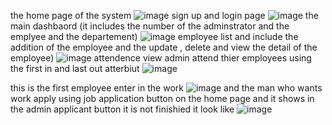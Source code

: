 the home page of the system
![image](https://github.com/user-attachments/assets/b00a521f-f451-450f-8f64-b8ef31718f73)
sign up and login page
![image](https://github.com/user-attachments/assets/2578ed98-7006-46cb-84df-e511cfa32341)
the main dashbaord (it includes the number of the adminstrator and the emplyee and the departement)
![image](https://github.com/user-attachments/assets/a3967d0c-f104-47cb-8cf8-537024197595)
employee list and include the addition of the employee and the update , delete and view the detail of the employee)
![image](https://github.com/user-attachments/assets/1048d7ae-6cb6-434c-921f-de0f9c0cc7c2)
attendence view admin attend thier employees using the first in and last out atterbiut 
![image](https://github.com/user-attachments/assets/7359fcf4-f6e5-4de8-ba2d-553ac9ffcd6f)

this is the first employee enter in the work
![image](https://github.com/user-attachments/assets/68ceb7c8-5997-4851-acc1-5296f9969088)
and the man who wants work apply using job application button on the home page and it shows in the admin applicant button it is not finishied it look like 
![image](https://github.com/user-attachments/assets/68f52dab-040d-4bbe-9984-7e76a93b4e09)
